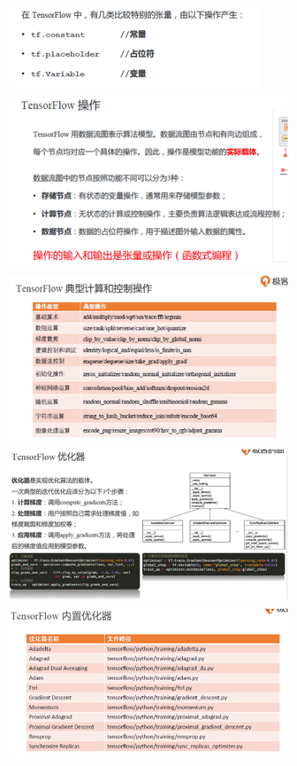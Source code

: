 ![1577691630911](../../img/1577691630911.png)

![1577691658890](../../img/1577691658890.png)

![1577691664587](../../img/1577691664587.png)

![1577691916992](../../img/1577692995413.png)

![](../../img/1577692984886.png)